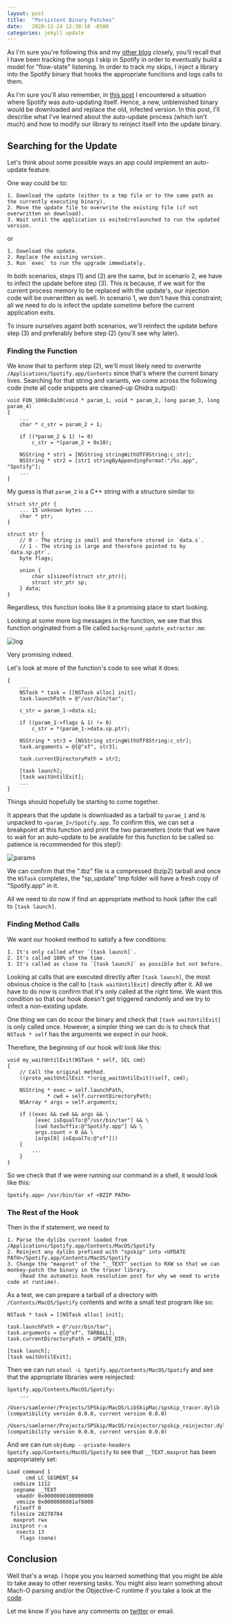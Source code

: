 ```yaml
---
layout: post
title:  "Persistent Binary Patches"
date:   2020-12-24 12:30:10 -0500
categories: jekyll update
---
```


As I'm sure you're following this and my [other blog](https://lerner98.medium.com) closely, you'll recall that I have been tracking the songs I skip in Spotify in order to eventually build a model for "flow-state" listening. In order to track my skips, I inject a library into the Spotify binary that hooks the appropriate functions and logs calls to them.

As I'm sure you'll also remember, in [this post](https://saml98.github.io/jekyll/update/2020/05/03/ghidra-stack-strings.html) I encountered a situation where Spotify was auto-updating itself. Hence, a new, unblemished binary would be downloaded and replace the old, infected version. In this post, I'll describe what I've learned about the auto-update process (which isn't much) and how to modify our library to reinject itself into the update binary.

## Searching for the Update

Let's think about some possible ways an app could implement an auto-update feature.

One way could be to:

```
1. Download the update (either to a tmp file or to the same path as the currently executing binary).
2. Move the update file to overwrite the existing file (if not overwritten on download).
3. Wait until the application is exited/relaunched to run the updated version.
```

or

```
1. Download the update.
2. Replace the existing version.
3. Run `exec` to run the upgrade immediately.
```

In both scenarios, steps (1) and (2) are the same, but in scenario 2, we have to infect the update before step (3). This is because, if we wait for the current process memory to be replaced with the update's, our injection code will be overwritten as well. In scenario 1, we don't have this constraint; all we need to do is infect the update sometime before the current application exits.

To insure ourselves againt both scenarios, we'll reinfect the update before step (3) and preferably before step (2) (you'll see why later).

### Finding the Function

We know that to perform step (2), we'll most likely need to overwrite `/Applications/Spotify.app/Contents` since that's where the current binary lives. Searching for that string and variants, we come across the following code (note all code snippets are cleaned-up Ghidra output):

```
void FUN_1008c8a30(void * param_1, void * param_2, long param_3, long param_4)
{
    ...
    char * c_str = param_2 + 1;

    if ((*param_2 & 1) != 0)
        c_str = *(param_2 + 0x10);

    NSString * str1 = [NSString stringWithUTF8String:c_str];
    NSString * str2 = [str1 stringByAppendingFormat:"/%s.app", "Spotify"];
    ...
}
```

My guess is that `param_2` is a C++ string with a structure similar to:

```
struct str_ptr {
    ... 15 unknown bytes ...
    char * ptr;
}

struct str {
    // 0 - The string is small and therefore stored in `data.s`.
    // 1 - The string is large and therefore pointed to by `data.sp.ptr`.
    byte flags;

    union {
        char s[sizeof(struct str_ptr)];
        struct str_ptr sp;
    } data;
}
```

Regardless, this function looks like it a promising place to start looking.

Looking at some more log messages in the function, we see that this function originated from a file called `background_update_extractor.mm`:

![log](/images/update_log.png)

Very promising indeed.

Let's look at more of the function's code to see what it does:

```
{
    ...
    NSTask * task = [[NSTask alloc] init];
    task.launchPath = @"/usr/bin/tar";

    c_str = param_1->data.s1;

    if ((param_1->flags & 1) != 0)
        c_str = *(param_1->data.sp.ptr);

    NSString * str3 = [NSString stringWithUTF8String:c_str];
    task.arguments = @[@"xf", str3];

    task.currentDirectoryPath = str2;

    [task launch];
    [task waitUntilExit];
    ...
}
```

Things should hopefully be starting to come together.

It appears that the update is downloaded as a tarball to `param_1` and is unpacked to `<param_2>/Spotify.app`. To confirm this, we can set a breakpoint at this function and print the two parameters (note that we have to wait for an auto-update to be available for this function to be called so patience is recommended for this step!):

![params](/images/log_params.png)

We can confirm that the ".tbz" file is a compressed (bzip2) tarball and once the `NSTask` completes, the "sp_update" tmp folder will have a fresh copy of "Spotify.app" in it.

All we need to do now if find an appropriate method to hook (after the call to `[task launch]`.

### Finding Method Calls

We want our hooked method to satisfy a few conditions:

```
1. It's only called after `[task launch]`.
2. It's called 100% of the time.
3. It's called as close to `[task launch]` as possible but not before.
```

Looking at calls that are executed directly after `[task launch]`, the most obvious choice is the call to `[task waitUntilExit]` directly after it. All we have to do now is confirm that it's only called at the right time. We want this condition so that our hook doesn't get triggered randomly and we try to infect a non-existing update.

One thing we can do scour the binary and check that `[task waitUntilExit]` is only called once. However, a simpler thing we can do is to check that `NSTask * self` has the arguments we expect in our hook.

Therefore, the beginning of our hook will look like this:

```
void my_waitUntilExit(NSTask * self, SEL cmd)
{
    // Call the original method.
    ((proto_waitUntilExit *)orig_waitUntilExit)(self, cmd);

    NSString * exec = self.launchPath,
             * cwd = self.currentDirectoryPath;
    NSArray * args = self.arguments;

    if ((exec && cwd && args && \
         [exec isEqualTo:@"/usr/bin/tar"] && \
         [cwd hasSuffix:@"Spotify.app"] && \
         args.count > 0 && \
         [args[0] isEqualTo:@"xf"]))
    {
        ...
    }
}
```

So we check that if we were running our command in a shell, it would look like this:

```
Spotify.app> /usr/bin/tar xf <BZIP PATH>
```

### The Rest of the Hook

Then in the if statement, we need to

```
1. Parse the dylibs current loaded from /Applications/Spotify.app/Contents/MacOS/Spotify
2. Reinject any dylibs prefixed with "spskip" into <UPDATE PATH>/Spotify.app/Contents/MacOS/Spotify
3. Change the "maxprot" of the "__TEXT" section to RXW so that we can monkey-patch the binary in the tracer library.
    (Read the automatic hook resolution post for why we need to write code at runtime).
```

As a test, we can prepare a tarball of a directory with `/Contents/MacOS/Spotify` contents and write a small test program like so:

```
NSTask * task = [[NSTask alloc] init];

task.launchPath = @"/usr/bin/tar";
task.arguments = @[@"xf", TARBALL];
task.currentDirectoryPath = UPDATE_DIR;

[task launch];
[task waitUntilExit];
```

Then we can run `otool -L Spotify.app/Contents/MacOS/Spotify` and see that the appropriate libraries were reinjected:

```
Spotify.app/Contents/MacOS/Spotify:
    ...
	/Users/samlerner/Projects/SPSkip/MacOS/LibSkipMac/spskip_tracer.dylib (compatibility version 0.0.0, current version 0.0.0)
	/Users/samlerner/Projects/SPSkip/MacOS/reinjector/spskip_reinjector.dylib (compatibility version 0.0.0, current version 0.0.0)
```

And we can run `objdump --private-headers Spotify.app/Contents/MacOS/Spotify` to see that `__TEXT.maxprot` has been appropriately set:

```
Load command 1
      cmd LC_SEGMENT_64
  cmdsize 1112
  segname __TEXT
   vmaddr 0x0000000100000000
   vmsize 0x0000000001af8000
  fileoff 0
 filesize 28278784
  maxprot rwx
 initprot r-x
   nsects 13
    flags (none)
```

## Conclusion

Well that's a wrap. I hope you you learned something that you might be able to take away to other reversing tasks. You might also learn something about Mach-O parsing and/or the Objective-C runtime if you take a look at the [code](https://github.com/SamL98/SPSkip/tree/master/MacOS/reinjector).

Let me know if you have any comments on [twitter](https://twitter.com/samnlerner) or email.
